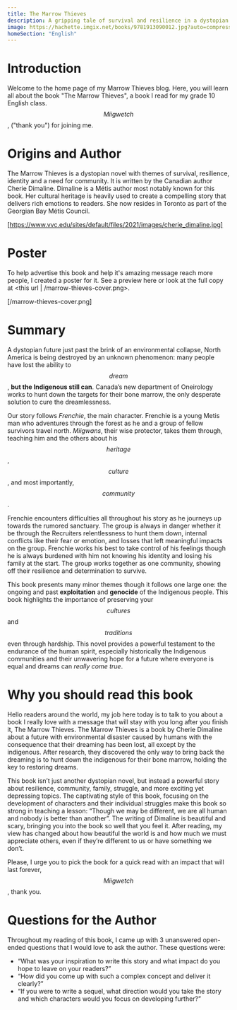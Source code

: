 ```yaml
---
title: The Marrow Thieves
description: A gripping tale of survival and resilience in a dystopian world.
image: https://hachette.imgix.net/books/9781913090012.jpg?auto=compress&w=2048&h=1024&fit=crop&fm=jpg
homeSection: "English"
---
```


# Introduction
Welcome to the home page of my Marrow Thieves blog. Here, you will learn all about the book "The Marrow Thieves", a book I read for my grade 10 English class. $$Miigwetch$$, ("thank you") for joining me.

# Origins and Author
The Marrow Thieves is a dystopian novel with themes of survival, resilience, identity and a need for community. It is written by the Canadian author Cherie Dimaline. Dimaline is a Métis author most notably known for this book. Her cultural heritage is heavily used to create a compelling story that delivers rich emotions to readers. She now resides in Toronto as part of the Georgian Bay Métis Council.

[https://www.vvc.edu/sites/default/files/2021/images/cherie_dimaline.jpg]

# Poster
To help advertise this book and help it's amazing message reach more people, I created a poster for it. See a preview here or look at the full copy at <this url | /marrow-thieves-cover.png>.

[/marrow-thieves-cover.png]

# Summary
A dystopian future just past the brink of an environmental collapse, North America is being destroyed by an unknown phenomenon: many people have lost the ability to $$dream$$, **but the Indigenous still can**. Canada’s new department of Oneirology works to hunt down the targets for their bone marrow, the only desperate solution to cure the dreamlessness.

Our story follows *Frenchie*, the main character. Frenchie is a young Metis man who adventures through the forest as he and a group of fellow survivors travel north. *Miigwans*, their wise protector, takes them through, teaching him and the others about his $$heritage$$, $$culture$$, and most importantly, $$community$$.

Frenchie encounters difficulties all throughout his story as he journeys up towards the rumored sanctuary. The group is always in danger whether it be through the Recruiters relentlessness to hunt them down, internal conflicts like their fear or emotion, and losses that left meaningful impacts on the group. Frenchie works his best to take control of his feelings though he is always burdened with him not knowing his identity and losing his family at the start. The group works together as one community, showing off their resilience and determination to survive.

This book presents many minor themes though it follows one large one: the ongoing and past __exploitation__ and __genocide__ of the Indigenous people. This book highlights the importance of preserving your $$cultures$$ and $$traditions$$ even through hardship. This novel provides a powerful testament to the endurance of the human spirit, especially historically the Indigenous communities and their unwavering hope for a future where everyone is equal and dreams can *really come true*.

# Why you should read this book
Hello readers around the world, my job here today is to talk to you about a book I really love with a message that will stay with you long after you finish it, The Marrow Thieves. The Marrow Thieves is a book by Cherie Dimaline about a future with environmental disaster caused by humans with the consequence that their dreaming has been lost, all except by the indigenous. After research, they discovered the only way to bring back the dreaming is to hunt down the indigenous for their bone marrow, holding the key to restoring dreams.

This book isn’t just another dystopian novel, but instead a powerful story about resilience, community, family, struggle, and more exciting yet depressing topics. The captivating style of this book, focusing on the development of characters and their individual struggles make this book so strong in teaching a lesson: “Though we may be different, we are all human and nobody is better than another”. The writing of Dimaline is beautiful and scary, bringing you into the book so well that you feel it. After reading, my view has changed about how beautiful the world is and how much we must appreciate others, even if they’re different to us or have something we don’t.

Please, I urge you to pick the book for a quick read with an impact that will last forever, $$Miigwetch$$, thank you.

# Questions for the Author
Throughout my reading of this book, I came up with 3 unanswered open-ended questions that I would love to ask the author. These questions were:
- “What was your inspiration to write this story and what impact do you hope to leave on your readers?”
- “How did you come up with such a complex concept and deliver it clearly?”
- “If you were to write a sequel, what direction would you take the story and which characters would you focus on developing further?”